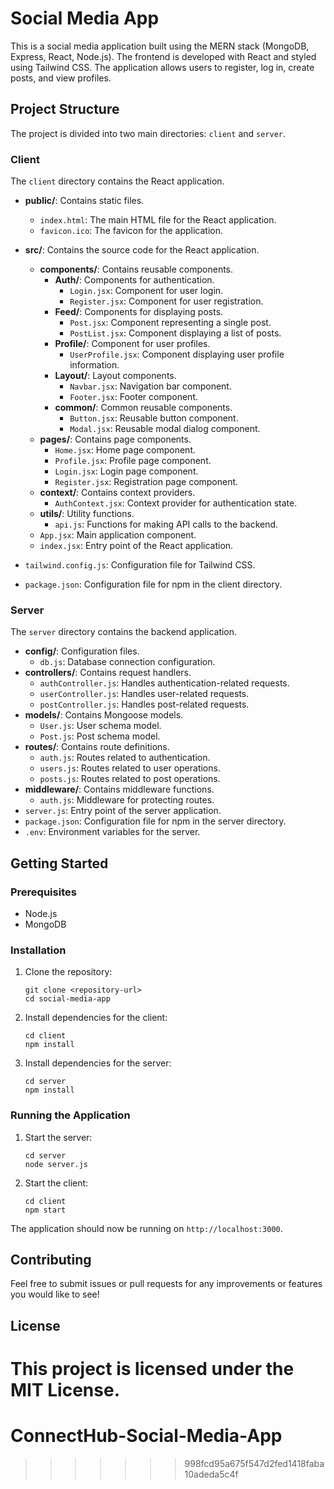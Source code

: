 # Social Media App

This is a social media application built using the MERN stack (MongoDB, Express, React, Node.js). The frontend is developed with React and styled using Tailwind CSS. The application allows users to register, log in, create posts, and view profiles.

## Project Structure

The project is divided into two main directories: `client` and `server`.

### Client

The `client` directory contains the React application.

- **public/**: Contains static files.
  - `index.html`: The main HTML file for the React application.
  - `favicon.ico`: The favicon for the application.

- **src/**: Contains the source code for the React application.
  - **components/**: Contains reusable components.
    - **Auth/**: Components for authentication.
      - `Login.jsx`: Component for user login.
      - `Register.jsx`: Component for user registration.
    - **Feed/**: Components for displaying posts.
      - `Post.jsx`: Component representing a single post.
      - `PostList.jsx`: Component displaying a list of posts.
    - **Profile/**: Component for user profiles.
      - `UserProfile.jsx`: Component displaying user profile information.
    - **Layout/**: Layout components.
      - `Navbar.jsx`: Navigation bar component.
      - `Footer.jsx`: Footer component.
    - **common/**: Common reusable components.
      - `Button.jsx`: Reusable button component.
      - `Modal.jsx`: Reusable modal dialog component.
  - **pages/**: Contains page components.
    - `Home.jsx`: Home page component.
    - `Profile.jsx`: Profile page component.
    - `Login.jsx`: Login page component.
    - `Register.jsx`: Registration page component.
  - **context/**: Contains context providers.
    - `AuthContext.jsx`: Context provider for authentication state.
  - **utils/**: Utility functions.
    - `api.js`: Functions for making API calls to the backend.
  - `App.jsx`: Main application component.
  - `index.jsx`: Entry point of the React application.

- `tailwind.config.js`: Configuration file for Tailwind CSS.
- `package.json`: Configuration file for npm in the client directory.

### Server

The `server` directory contains the backend application.

- **config/**: Configuration files.
  - `db.js`: Database connection configuration.
- **controllers/**: Contains request handlers.
  - `authController.js`: Handles authentication-related requests.
  - `userController.js`: Handles user-related requests.
  - `postController.js`: Handles post-related requests.
- **models/**: Contains Mongoose models.
  - `User.js`: User schema model.
  - `Post.js`: Post schema model.
- **routes/**: Contains route definitions.
  - `auth.js`: Routes related to authentication.
  - `users.js`: Routes related to user operations.
  - `posts.js`: Routes related to post operations.
- **middleware/**: Contains middleware functions.
  - `auth.js`: Middleware for protecting routes.
- `server.js`: Entry point of the server application.
- `package.json`: Configuration file for npm in the server directory.
- `.env`: Environment variables for the server.

## Getting Started

### Prerequisites

- Node.js
- MongoDB

### Installation

1. Clone the repository:
   ```
   git clone <repository-url>
   cd social-media-app
   ```

2. Install dependencies for the client:
   ```
   cd client
   npm install
   ```

3. Install dependencies for the server:
   ```
   cd server
   npm install
   ```

### Running the Application

1. Start the server:
   ```
   cd server
   node server.js
   ```

2. Start the client:
   ```
   cd client
   npm start
   ```

The application should now be running on `http://localhost:3000`.

## Contributing

Feel free to submit issues or pull requests for any improvements or features you would like to see!

## License

This project is licensed under the MIT License.
=======
# ConnectHub-Social-Media-App
>>>>>>> 998fcd95a675f547d2fed1418faba10adeda5c4f

